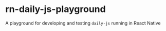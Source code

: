 # rn-daily-js-playground
A playground for developing and testing `daily-js` running in React Native
